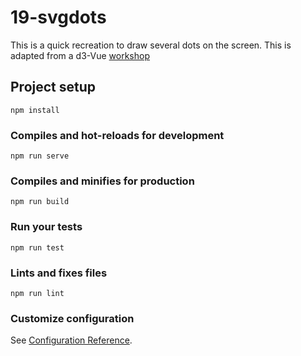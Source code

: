 # 19-svgdots

This is a quick recreation to draw several dots on the screen. This is adapted from a d3-Vue [workshop](https://github.com/thegoodideaco/vue-d3-workshop)

## Project setup
```
npm install
```

### Compiles and hot-reloads for development
```
npm run serve
```

### Compiles and minifies for production
```
npm run build
```

### Run your tests
```
npm run test
```

### Lints and fixes files
```
npm run lint
```

### Customize configuration
See [Configuration Reference](https://cli.vuejs.org/config/).
